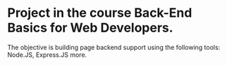 # Project in the course Back-End Basics for Web Developers.

The objective is building page backend support using the following tools: Node.JS, Express.JS more.




